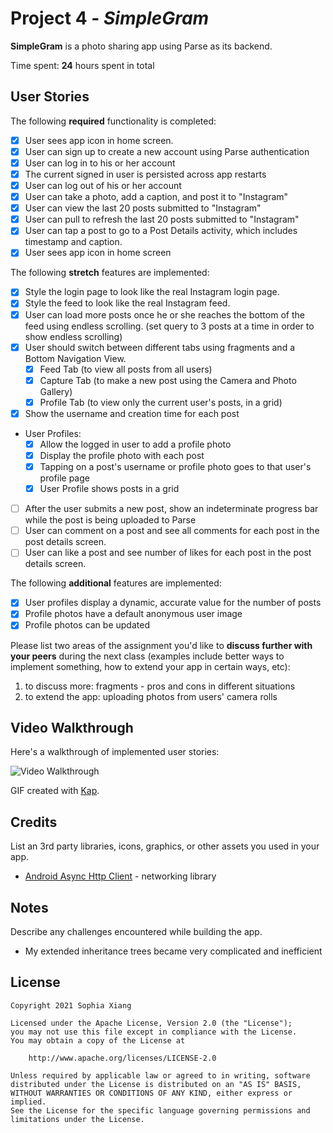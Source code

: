 # Project 4 - *SimpleGram*

**SimpleGram** is a photo sharing app using Parse as its backend.

Time spent: **24** hours spent in total

## User Stories

The following **required** functionality is completed:

- [x] User sees app icon in home screen.
- [x] User can sign up to create a new account using Parse authentication
- [x] User can log in to his or her account
- [x] The current signed in user is persisted across app restarts
- [x] User can log out of his or her account
- [x] User can take a photo, add a caption, and post it to "Instagram"
- [x] User can view the last 20 posts submitted to "Instagram"
- [x] User can pull to refresh the last 20 posts submitted to "Instagram"
- [x] User can tap a post to go to a Post Details activity, which includes timestamp and caption.
- [x] User sees app icon in home screen

The following **stretch** features are implemented:

- [x] Style the login page to look like the real Instagram login page.
- [x] Style the feed to look like the real Instagram feed.
- [x] User can load more posts once he or she reaches the bottom of the feed using endless scrolling. (set query to 3 posts at a time in order to show endless scrolling)
- [x] User should switch between different tabs using fragments and a Bottom Navigation View.
  - [x] Feed Tab (to view all posts from all users)
  - [x] Capture Tab (to make a new post using the Camera and Photo Gallery)
  - [x] Profile Tab (to view only the current user's posts, in a grid)
- [x] Show the username and creation time for each post
- User Profiles:
  - [x] Allow the logged in user to add a profile photo
  - [x] Display the profile photo with each post
  - [x] Tapping on a post's username or profile photo goes to that user's profile page
  - [x] User Profile shows posts in a grid
- [ ] After the user submits a new post, show an indeterminate progress bar while the post is being uploaded to Parse
- [ ] User can comment on a post and see all comments for each post in the post details screen.
- [ ] User can like a post and see number of likes for each post in the post details screen.

The following **additional** features are implemented:

- [x] User profiles display a dynamic, accurate value for the number of posts
- [x] Profile photos have a default anonymous user image
- [x] Profile photos can be updated

Please list two areas of the assignment you'd like to **discuss further with your peers** during the next class (examples include better ways to implement something, how to extend your app in certain ways, etc):

1. to discuss more: fragments - pros and cons in different situations
2. to extend the app: uploading photos from users' camera rolls

## Video Walkthrough

Here's a walkthrough of implemented user stories:

<img src='https://github.com/sophiatxiang/SimpleGram/blob/master/Simple_Gram.gif' title='Video Walkthrough' width='' alt='Video Walkthrough' />

GIF created with [Kap](https://getkap.co/).

## Credits

List an 3rd party libraries, icons, graphics, or other assets you used in your app.

- [Android Async Http Client](http://loopj.com/android-async-http/) - networking library


## Notes

Describe any challenges encountered while building the app.
- My extended inheritance trees became very complicated and inefficient

## License

    Copyright 2021 Sophia Xiang

    Licensed under the Apache License, Version 2.0 (the "License");
    you may not use this file except in compliance with the License.
    You may obtain a copy of the License at

        http://www.apache.org/licenses/LICENSE-2.0

    Unless required by applicable law or agreed to in writing, software
    distributed under the License is distributed on an "AS IS" BASIS,
    WITHOUT WARRANTIES OR CONDITIONS OF ANY KIND, either express or implied.
    See the License for the specific language governing permissions and
    limitations under the License.
